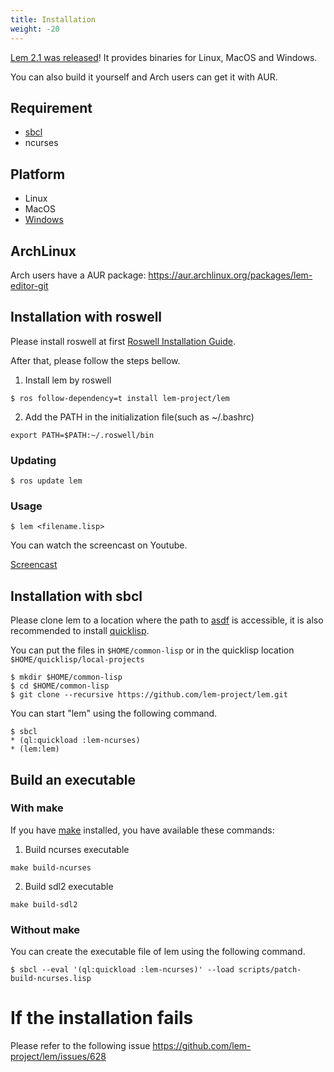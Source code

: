 ```yaml
---
title: Installation
weight: -20
---
```


[Lem 2.1 was released](https://github.com/lem-project/lem/releases/tag/v2.1.0)! It provides binaries for Linux, MacOS and Windows.

You can also build it yourself and Arch users can get it with AUR.

## Requirement
- [sbcl](https://www.sbcl.org/)
- ncurses

## Platform
- Linux
- MacOS
- [Windows](https://github.com/lem-project/lem/wiki/Windows-Platform)

## ArchLinux

Arch users have a AUR package: https://aur.archlinux.org/packages/lem-editor-git

## Installation with roswell

Please install roswell at first [Roswell Installation Guide](https://github.com/roswell/roswell/wiki/Installation).

After that, please follow the steps bellow.

1. Install lem by roswell

```
$ ros follow-dependency=t install lem-project/lem

```

2. Add the PATH in the initialization file(such as ~/.bashrc)
```
export PATH=$PATH:~/.roswell/bin
```

### Updating

```
$ ros update lem
```

### Usage

```
$ lem <filename.lisp>
```

You can watch the screencast on Youtube.

[Screencast](https://youtu.be/YkSJ3p7Z9H0)

## Installation with sbcl

Please clone lem to a location where the path to [asdf](https://asdf.common-lisp.dev/) is accessible,
it is also recommended to install [quicklisp](https://www.quicklisp.org/beta/).

You can put the files in `$HOME/common-lisp` or in the quicklisp location `$HOME/quicklisp/local-projects`
```
$ mkdir $HOME/common-lisp
$ cd $HOME/common-lisp
$ git clone --recursive https://github.com/lem-project/lem.git
```
You can start "lem" using the following command.
```
$ sbcl
* (ql:quickload :lem-ncurses)
* (lem:lem)
```

## Build an executable

### With make

If you have [make](https://www.gnu.org/software/make) installed, you have available these commands:

1. Build ncurses executable
```
make build-ncurses
```

2. Build sdl2 executable
```
make build-sdl2
```

### Without make

You can create the executable file of lem using the following command.
```
$ sbcl --eval '(ql:quickload :lem-ncurses)' --load scripts/patch-build-ncurses.lisp
```

# If the installation fails
Please refer to the following issue
https://github.com/lem-project/lem/issues/628
